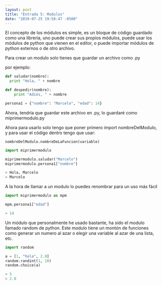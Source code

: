 ```yaml
---
layout: post
title: "Entrada 5: Modulos"
date: "2019-07-25 19:58:47 -0500"
---
```

El concepto de los módulos es simple, es un bloque de código guardado como una librería, uno puede crear sus propios módulos, puede usar los módulos de python que vienen en el editor, o puede importar módulos de python externos o de otro archivo.

Para crear un modulo solo tienes que guardar un archivo como .py

por ejemplo:

```python
def saludar(nombre):
  print "Hola, " + nombre

def despedir(nombre):
	print "Adiós, " + nombre

persona1 = {"nombre": "Marcelo", "edad": 14}
```

Ahora, tendría que guardar este archivo en .py, lo guardaré como miprimermodulo.py

Ahora para usarlo solo tengo que poner primero import nombreDelModulo, y para usar el código dentro tengo que usar:

`nombreDelModulo.nombreDeLaFuncion(variable)`

```python
import miprimermodulo

miprimermodulo.saludar("Marcelo")
miprimermodulo.persona1["nombre"]
```
```python
> Hola, Marcelo
> Marcelo
```

A la hora de llamar a un modulo lo puedes renombrar para un uso más fácil

```python
import miprimermodulo as mpm

mpm.persona1["edad"]
```
```python
> 14
```

Un módulo que personalmente he usado bastante, ha sido el modulo llamado random de python. Este modulo tiene un montón de funciones como generar un numero al azar o elegir una variable al azar de una lista, etc.

```python
import random

a = [1, "hola", 2.0]
random.randint(1, 10)
random.choice(a)
```
```python
> 5
> 2.0
```
